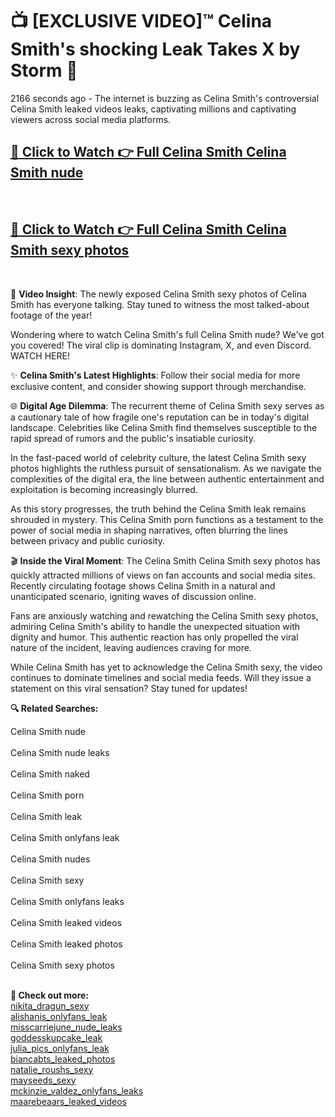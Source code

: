 # 📺 [EXCLUSIVE VIDEO]™ Celina Smith's shocking Leak Takes X by Storm 🚀

2166 seconds ago - The internet is buzzing as Celina Smith's controversial Celina Smith leaked videos leaks, captivating millions and captivating viewers across social media platforms.

<h2><a href="github-6l9.pages.dev/link1">🔗 Click to Watch 👉 Full Celina Smith Celina Smith nude</a></h2><br>
<h2><a href="github-6l9.pages.dev/link2">🔗 Click to Watch 👉 Full Celina Smith Celina Smith sexy photos</a></h2><br>

🎥 **Video Insight**: The newly exposed Celina Smith sexy photos of Celina Smith has everyone talking. Stay tuned to witness the most talked-about footage of the year!

Wondering where to watch Celina Smith's full Celina Smith nude? We've got you covered! The viral clip is dominating Instagram, X, and even Discord. WATCH HERE!

✨ **Celina Smith's Latest Highlights**: Follow their social media for more exclusive content, and consider showing support through merchandise.

🌐 **Digital Age Dilemma**: The recurrent theme of Celina Smith sexy serves as a cautionary tale of how fragile one's reputation can be in today's digital landscape. Celebrities like Celina Smith find themselves susceptible to the rapid spread of rumors and the public's insatiable curiosity.

In the fast-paced world of celebrity culture, the latest Celina Smith sexy photos highlights the ruthless pursuit of sensationalism. As we navigate the complexities of the digital era, the line between authentic entertainment and exploitation is becoming increasingly blurred.

As this story progresses, the truth behind the Celina Smith leak remains shrouded in mystery. This Celina Smith porn functions as a testament to the power of social media in shaping narratives, often blurring the lines between privacy and public curiosity.

🎬 **Inside the Viral Moment**: The Celina Smith Celina Smith sexy photos has quickly attracted millions of views on fan accounts and social media sites. Recently circulating footage shows Celina Smith in a natural and unanticipated scenario, igniting waves of discussion online.

Fans are anxiously watching and rewatching the Celina Smith sexy photos, admiring Celina Smith's ability to handle the unexpected situation with dignity and humor. This authentic reaction has only propelled the viral nature of the incident, leaving audiences craving for more.

While Celina Smith has yet to acknowledge the Celina Smith sexy, the video continues to dominate timelines and social media feeds. Will they issue a statement on this viral sensation? Stay tuned for updates!

<strong>🔍 Related Searches:</strong>

Celina Smith nude
<br><br>
Celina Smith nude leaks
<br><br>
Celina Smith naked
<br><br>
Celina Smith porn
<br><br>
Celina Smith leak
<br><br>
Celina Smith onlyfans leak
<br><br>
Celina Smith nudes
<br><br>
Celina Smith sexy
<br><br>
Celina Smith onlyfans leaks
<br><br>
Celina Smith leaked videos
<br><br>
Celina Smith leaked photos
<br><br>
Celina Smith sexy photos
<br><br>



<strong>🔗 Check out more:</strong><br>
<a href="./WATCH_NOW_nikita_dragun_Exclusive_Leak_nikita_dragun_sexy_ON_X.md">nikita_dragun_sexy</a><br>
<a href="./WATCH_NOW_alishanis_Exclusive_Leak_alishanis_onlyfans_leak_ON_X.md">alishanis_onlyfans_leak</a><br>
<a href="./WATCH_NOW_misscarriejune_Exclusive_Leak_misscarriejune_nude_leaks_ON_X.md">misscarriejune_nude_leaks</a><br>
<a href="./goddesskupcake_Scandal_goddesskupcake_leak_FULL_VIDEO_ON_X.md">goddesskupcake_leak</a><br>
<a href="./WATCH_NOW_julia_pics_Exclusive_Leak_julia_pics_onlyfans_leak_ON_X.md">julia_pics_onlyfans_leak</a><br>
<a href="./Leaked_biancabts_Video_biancabts_leaked_photos_Uncovered_ON_X.md">biancabts_leaked_photos</a><br>
<a href="./natalie_roushs_Scandal_natalie_roushs_sexy_FULL_VIDEO_ON_X.md">natalie_roushs_sexy</a><br>
<a href="./Viral_mayseeds_mayseeds_sexy_FULL_CLIP_ON_X.md">mayseeds_sexy</a><br>
<a href="./WATCH_NOW_mckinzie_valdez_Exclusive_Leak_mckinzie_valdez_onlyfans_leaks_ON_X.md">mckinzie_valdez_onlyfans_leaks</a><br>
<a href="./FULL_VIDEO_maarebeaars_Viral_Leaked_Originals_ON_Social_Media_maarebeaars_leaked_videos.md">maarebeaars_leaked_videos</a><br>
